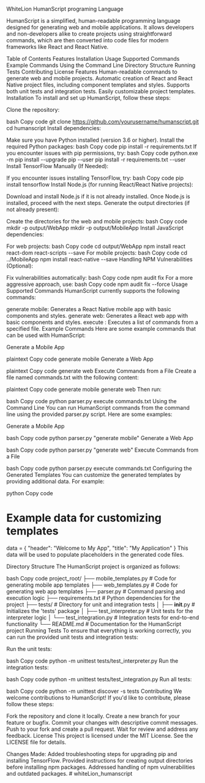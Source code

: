 WhiteLion HumanScript programing Language

HumanScript is a simplified, human-readable programming language designed for generating web and mobile applications. It allows developers and non-developers alike to create projects using straightforward commands, which are then converted into code files for modern frameworks like React and React Native.

Table of Contents
Features
Installation
Usage
Supported Commands
Example Commands
Using the Command Line
Directory Structure
Running Tests
Contributing
License
Features
Human-readable commands to generate web and mobile projects.
Automatic creation of React and React Native project files, including component templates and styles.
Supports both unit tests and integration tests.
Easily customizable project templates.
Installation
To install and set up HumanScript, follow these steps:

Clone the repository:

bash
Copy code
git clone https://github.com/yourusername/humanscript.git
cd humanscript
Install dependencies:

Make sure you have Python installed (version 3.6 or higher).
Install the required Python packages:
bash
Copy code
pip install -r requirements.txt
If you encounter issues with pip permissions, try:
bash
Copy code
python.exe -m pip install --upgrade pip --user
pip install -r requirements.txt --user
Install TensorFlow Manually (If Needed):

If you encounter issues installing TensorFlow, try:
bash
Copy code
pip install tensorflow
Install Node.js (for running React/React Native projects):

Download and install Node.js if it is not already installed.
Once Node.js is installed, proceed with the next steps.
Generate the output directories (if not already present):

Create the directories for the web and mobile projects:
bash
Copy code
mkdir -p output/WebApp
mkdir -p output/MobileApp
Install JavaScript dependencies:

For web projects:
bash
Copy code
cd output/WebApp
npm install react react-dom react-scripts --save
For mobile projects:
bash
Copy code
cd ../MobileApp
npm install react-native --save
Handling NPM Vulnerabilities (Optional):

Fix vulnerabilities automatically:
bash
Copy code
npm audit fix
For a more aggressive approach, use:
bash
Copy code
npm audit fix --force
Usage
Supported Commands
HumanScript currently supports the following commands:

generate mobile: Generates a React Native mobile app with basic components and styles.
generate web: Generates a React web app with basic components and styles.
execute <filename>: Executes a list of commands from a specified file.
Example Commands
Here are some example commands that can be used with HumanScript:

Generate a Mobile App

plaintext
Copy code
generate mobile
Generate a Web App

plaintext
Copy code
generate web
Execute Commands from a File Create a file named commands.txt with the following content:

plaintext
Copy code
generate mobile
generate web
Then run:

bash
Copy code
python parser.py execute commands.txt
Using the Command Line
You can run HumanScript commands from the command line using the provided parser.py script. Here are some examples:

Generate a Mobile App

bash
Copy code
python parser.py "generate mobile"
Generate a Web App

bash
Copy code
python parser.py "generate web"
Execute Commands from a File

bash
Copy code
python parser.py execute commands.txt
Configuring the Generated Templates
You can customize the generated templates by providing additional data. For example:

python
Copy code

# Example data for customizing templates

data = {
"header": "Welcome to My App",
"title": "My Application"
}
This data will be used to populate placeholders in the generated code files.

Directory Structure
The HumanScript project is organized as follows:

bash
Copy code
project_root/
├── mobile_templates.py # Code for generating mobile app templates
├── web_templates.py # Code for generating web app templates
├── parser.py # Command parsing and execution logic
├── requirements.txt # Python dependencies for the project
├── tests/ # Directory for unit and integration tests
│ ├── **init**.py # Initializes the 'tests' package
│ ├── test_interpreter.py # Unit tests for the interpreter logic
│ └── test_integration.py # Integration tests for end-to-end functionality
└── README.md # Documentation for the HumanScript project
Running Tests
To ensure that everything is working correctly, you can run the provided unit tests and integration tests:

Run the unit tests:

bash
Copy code
python -m unittest tests/test_interpreter.py
Run the integration tests:

bash
Copy code
python -m unittest tests/test_integration.py
Run all tests:

bash
Copy code
python -m unittest discover -s tests
Contributing
We welcome contributions to HumanScript! If you'd like to contribute, please follow these steps:

Fork the repository and clone it locally.
Create a new branch for your feature or bugfix.
Commit your changes with descriptive commit messages.
Push to your fork and create a pull request.
Wait for review and address any feedback.
License
This project is licensed under the MIT License. See the LICENSE file for details.

Changes Made:
Added troubleshooting steps for upgrading pip and installing TensorFlow.
Provided instructions for creating output directories before installing npm packages.
Addressed handling of npm vulnerabilities and outdated packages.
#   w h i t e L i o n _ h u m a n s c r i p t  
 